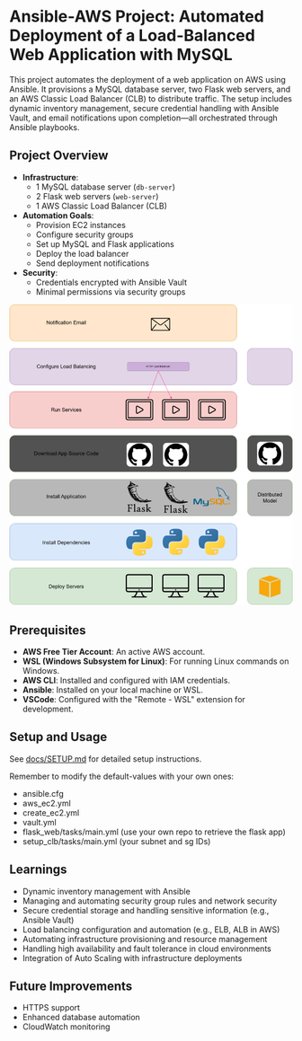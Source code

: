 # Ansible-AWS Project: Automated Deployment of a Load-Balanced Web Application with MySQL

This project automates the deployment of a web application on AWS using Ansible. It provisions a MySQL database server, two Flask web servers, and an AWS Classic Load Balancer (CLB) to distribute traffic. The setup includes dynamic inventory management, secure credential handling with Ansible Vault, and email notifications upon completion—all orchestrated through Ansible playbooks.

## Project Overview

- **Infrastructure**:
  - 1 MySQL database server (`db-server`)
  - 2 Flask web servers (`web-server`)
  - 1 AWS Classic Load Balancer (CLB)
- **Automation Goals**:
  - Provision EC2 instances
  - Configure security groups
  - Set up MySQL and Flask applications
  - Deploy the load balancer
  - Send deployment notifications
- **Security**:
  - Credentials encrypted with Ansible Vault
  - Minimal permissions via security groups
    
![Project Architecture](docs/images/project-structure.png)
  
## Prerequisites

- **AWS Free Tier Account**: An active AWS account.
- **WSL (Windows Subsystem for Linux)**: For running Linux commands on Windows.
- **AWS CLI**: Installed and configured with IAM credentials.
- **Ansible**: Installed on your local machine or WSL.
- **VSCode**: Configured with the "Remote - WSL" extension for development.

## Setup and Usage

See [docs/SETUP.md](docs/SETUP.md) for detailed setup instructions.

Remember to modify the default-values with your own ones:
  - ansible.cfg
  - aws_ec2.yml
  - create_ec2.yml
  - vault.yml
  - flask_web/tasks/main.yml (use your own repo to retrieve the flask app)
  - setup_clb/tasks/main.yml (your subnet and sg IDs)


## Learnings

- Dynamic inventory management with Ansible
- Managing and automating security group rules and network security
- Secure credential storage and handling sensitive information (e.g., Ansible Vault)
- Load balancing configuration and automation (e.g., ELB, ALB in AWS)
- Automating infrastructure provisioning and resource management
- Handling high availability and fault tolerance in cloud environments
- Integration of Auto Scaling with infrastructure deployments


## Future Improvements

- HTTPS support
- Enhanced database automation
- CloudWatch monitoring
